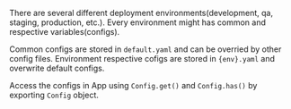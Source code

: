 There are several different deployment environments(development, qa, staging, production, etc.). Every environment might has common and respective variables(configs).

Common configs are stored in `default.yaml` and can be overried by other config files. Environment respective cofigs are stored in `{env}.yaml` and overwrite default configs.

Access the configs in App using `Config.get()` and `Config.has()` by exporting `Config` object.